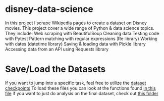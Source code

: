 # disney-data-science

In this project I scrape Wikipedia pages to create a dataset on Disney movies. This project cover a wide range of Python & data science topics. They include:
Web scraping with BeautifulSoup
Cleaning data
Testing code with Pytest
Pattern matching with regular expressions (Re library)
Working with dates (datetime library)
Saving & loading data with Pickle library
Accessing data from an API using Requests library

# Save/Load the Datasets
If you want to jump into a specific task, feel free to utilize the [dataset checkpoints](https://github.com/Mariam-Fathi/disney-data-science/tree/main/dataset_checkpoints)
To load these files you can look at the functions found [in this file](https://github.com/Mariam-Fathi/disney-data-science/blob/main/helper/save_and_load_dataset_checkpoints.py)
If you want to just do analysis on the final dataset, check out [this folder](https://github.com/Mariam-Fathi/disney-data-science/tree/main/dataset)
